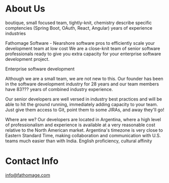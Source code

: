 # About Us
boutique, small focused team, tightly-knit, chemistry
describe specific comptencies (Spring Boot, OAuth, React, Angular)
years of experience
industries

Fathomage Software - Nearshore software pros to efficiently scale your development team at low cost
We are a close-knit team of senior software professionals ready to give you extra capacity for your enterprise software development project.

Enterprise software development

Although we are a small team, we are not new to this.  Our founder has been in the software development industry for 28 years and our team members have 83??? years of combined industry experience.

Our senior developers are well versed in industry best practices and will be able to hit the ground running, immediately adding capacity to your team.  Just give them access to Git, point them to some JIRAs, and away they'll go!

Where are we?
Our developers are located in Argentina, where a high level of professionalism and experience is available at a very reasonable cost relative to the North American market.  Argentina's timezone is very close to Eastern Standard Time, making collaboration and communication with U.S. teams much easier than with India.
English proficiency, cultural affinity

# Contact Info
[info@fathomage.com](mailto:info@fathomage.com)
